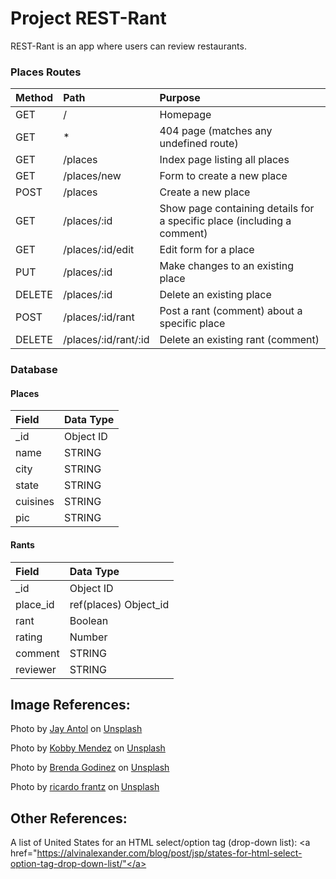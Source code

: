 
# Project REST-Rant

REST-Rant is an app where users can review restaurants.

### Places Routes
| Method | Path | Purpose |
| :--- | :--- | :--- |
| GET |  / | Homepage |
| GET |  * | 404 page (matches any undefined route) |
| GET |  /places | Index page listing all places |
| GET |  /places/new | Form to create a new place |
| POST |  /places | Create a new place |
| GET |  /places/:id | Show page containing details for a specific place (including a comment) |
| GET |  /places/:id/edit | Edit form for a place |
| PUT |  /places/:id | Make changes to an existing place |
| DELETE |  /places/:id | Delete an existing place |
| POST |  /places/:id/rant | Post a rant (comment) about a specific place |
| DELETE |  /places/:id/rant/:id | Delete an existing rant (comment) 

### Database
#### Places
| Field | Data Type |
| :--- | :--- |
|  _id | Object ID |
|  name | STRING |
|  city | STRING |
|  state | STRING |
|  cuisines | STRING |
|  pic | STRING |

#### Rants
| Field | Data Type |
| :--- | :--- |
|  _id | Object ID |
|  place_id | ref(places) Object_id |
|  rant | Boolean |
|  rating | Number |
|  comment | STRING |
|  reviewer | STRING |


## Image References:
Photo by <a href="https://unsplash.com/@jae462?utm_content=creditCopyText&utm_medium=referral&utm_source=unsplash">Jay Antol</a> on <a href="https://unsplash.com/photos/body-of-water-during-sunset-Xbf_4e7YDII?utm_content=creditCopyText&utm_medium=referral&utm_source=unsplash">Unsplash</a>

Photo by <a href="https://unsplash.com/@kobbymendez?utm_content=creditCopyText&utm_medium=referral&utm_source=unsplash">Kobby Mendez</a> on <a href="https://unsplash.com/photos/doughnut-with-toppings-q54Oxq44MZs?utm_content=creditCopyText&utm_medium=referral&utm_source=unsplash">Unsplash</a>
  
 Photo by <a href="https://unsplash.com/@cravethebenefits?utm_content=creditCopyText&utm_medium=referral&utm_source=unsplash">Brenda Godinez</a> on <a href="https://unsplash.com/photos/two-fruit-beverages-on-glass-cups-MsTOg6rhRVk?utm_content=creditCopyText&utm_medium=referral&utm_source=unsplash">Unsplash</a>

 Photo by <a href="https://unsplash.com/@ricardofrantz?utm_content=creditCopyText&utm_medium=referral&utm_source=unsplash">ricardo frantz</a> on <a href="https://unsplash.com/photos/photo-of-blue-and-green-peacock-GvyyGV2uWns?utm_content=creditCopyText&utm_medium=referral&utm_source=unsplash">Unsplash</a>



## Other References:
A list of United States for an HTML select/option tag (drop-down list): <a href="https://alvinalexander.com/blog/post/jsp/states-for-html-select-option-tag-drop-down-list/"</a>

<link rel="stylesheet" href="https://cdnjs.cloudflare.com/ajax/libs/bootstrap-icons/1.7.2/font/bootstrap-icons.css">